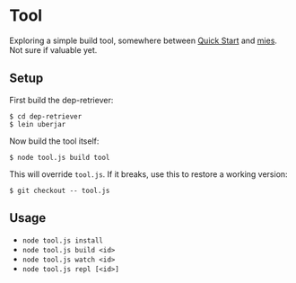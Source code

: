 # Tool

Exploring a simple build tool, somewhere between [Quick Start] and [mies].
Not sure if valuable yet.

[Quick Start]:https://github.com/clojure/clojurescript/wiki/Quick-Start
[mies]:https://github.com/swannodette/mies

## Setup

First build the dep-retriever:

```
$ cd dep-retriever
$ lein uberjar
```

Now build the tool itself:

```
$ node tool.js build tool
```

This will override `tool.js`.  If it breaks, use this to restore a working version:

```
$ git checkout -- tool.js
```

## Usage

- `node tool.js install`
- `node tool.js build <id>`
- `node tool.js watch <id>`
- `node tool.js repl [<id>]`
